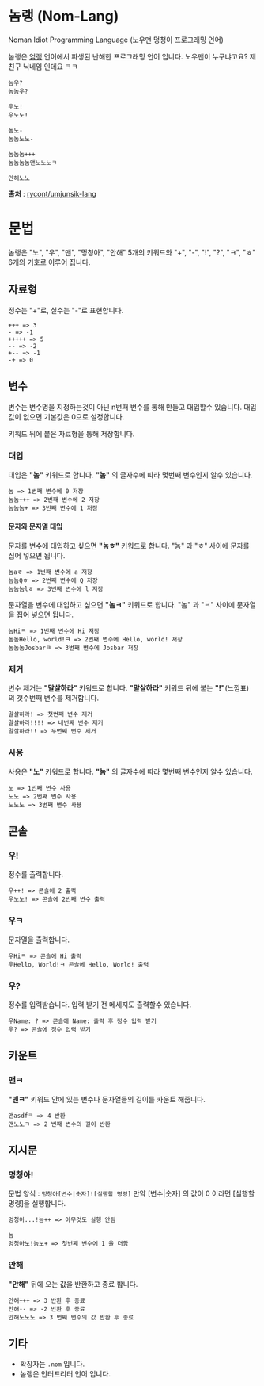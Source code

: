 # 놈랭 (Nom-Lang)
Noman Idiot Programming Language (노우맨 멍청이 프로그래밍 언어)

놈랭은 [엄랭](https://github.com/rycont/umjunsik-lang) 언어에서 파생된 난해한 프로그래밍 언어 입니다. 노우맨이 누구냐고요? 제 친구 닉네임 인데요 ㅋㅋ

```
놈우?
놈놈우?

우노!
우노노!

놈노-
놈놈노노-

놈놈놈+++
놈놈놈놈맨노노노ㅋ

안해노노
```

**출처** : [rycont/umjunsik-lang](https://github.com/rycont/umjunsik-lang)

# 문법
놈랭은 "노", "우", "맨", "멍청아", "안해" 5개의 키워드와 "+", "-", "!", "?", "ㅋ", "ㅎ" 6개의 기호로 이루어 집니다.

## 자료형
정수는 "+"로, 실수는 "-"로 표현합니다.

```
+++ => 3
- => -1
+++++ => 5
-- => -2
+-- => -1
-+ => 0
```
## 변수
변수는 변수명을 지정하는것이 아닌 n번째 변수를 통해 만들고 대입할수 있습니다. 대입값이 없으면 기본값은 0으로 설정합니다.

키워드 뒤에 붙은 자료형을 통해 저장합니다.

### 대입
대입은 **"놈"** 키워드로 합니다. **"놈"** 의 글자수에 따라 몇번째 변수인지 알수 있습니다.
```
놈 => 1번째 변수에 0 저장
놈놈+++ => 2번째 변수에 2 저장
놈놈놈+ => 3번째 변수에 1 저장
```

#### 문자와 문자열 대입
문자를 변수에 대입하고 싶으면 **"놈ㅎ"** 키워드로 합니다. "놈" 과 "ㅎ" 사이에 문자를 집어 넣으면 됩니다.
```
놈aㅎ => 1번째 변수에 a 저장
놈놈Qㅎ => 2번째 변수에 Q 저장
놈놈놈lㅎ => 3번째 변수에 l 저장
```

문자열을 변수에 대입하고 싶으면 **"놈ㅋ"** 키워드로 합니다. "놈" 과 "ㅋ" 사이에 문자열을 집어 넣으면 됩니다.
```
놈Hiㅋ => 1번째 변수에 Hi 저장
놈놈Hello, world!ㅋ => 2번째 변수에 Hello, world! 저장
놈놈놈Josbarㅋ => 3번째 변수에 Josbar 저장
```

### 제거
변수 제거는 **"말살하라"** 키워드로 합니다. **"말살하라"** 키워드 뒤에 붙는 **"!"**(느낌표) 의 갯수번째 변수를 제거합니다.
```
말살하라! => 첫번째 변수 제거
말살하라!!!! => 네번째 변수 제거
말살하라!! => 두번째 변수 제거
```

### 사용
사용은 **"노"** 키워드로 합니다. **"놈"** 의 글자수에 따라 몇번째 변수인지 알수 있습니다.
```
노 => 1번째 변수 사용
노노 => 2번째 변수 사용
노노노 => 3번째 변수 사용
```

## 콘솔
### 우!
정수를 출력합니다.
```
우++! => 콘솔에 2 출력
우노노! => 콘솔에 2번째 변수 출력
```

### 우ㅋ
문자열을 출력합니다.
```
우Hiㅋ => 콘솔에 Hi 출력
우Hello, World!ㅋ 콘솔에 Hello, World! 출력
```

### 우?
정수를 입력받습니다. 입력 받기 전 메세지도 출력할수 있습니다.
```
우Name: ? => 콘솔에 Name: 출력 후 정수 입력 받기
우? => 콘솔에 정수 입력 받기
```

## 카운트
### 맨ㅋ
**"맨ㅋ"** 키워드 안에 있는 변수나 문자열들의 길이를 카운트 해줍니다.
```
맨asdfㅋ => 4 반환
맨노노ㅋ => 2 번째 변수의 길이 반환
```

## 지시문
### 멍청아!
문법 양식 : `멍청아[변수|숫자]![실행할 명령]`
만약 [변수|숫자] 의 값이 0 이라면 [실행할 명령]을 실행합니다.
```
멍청아...!놈++ => 아무것도 실행 안됨

놈
멍청아노!놈노+ => 첫번째 변수에 1 을 더함
```

### 안해
**"안해"** 뒤에 오는 값을 반환하고 종료 합니다.
```
안해+++ => 3 반환 후 종료
안해-- => -2 반환 후 종료
안해노노노 => 3 번째 변수의 값 반환 후 종료
```

## 기타
- 확장자는 `.nom` 입니다.
- 놈랭은 인터프리터 언어 입니다.
